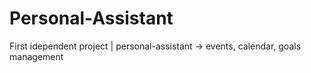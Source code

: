 # Personal-Assistant

First idependent project | personal-assistant -> events, calendar, goals management